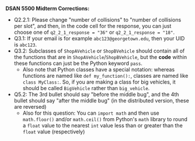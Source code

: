 **DSAN 5500 Midterm Corrections:**

* Q2.2.1: Please change "number of collisions" to "number of collisions per slot", and then, in the code cell for the response, you can just choose one of `q2_2_1_response = "36"` or `q2_2_1_response = "18"`.
* Q3.1: If your email is for example `abc123@georgetown.edu`, then your UID is `abc123`.
* Q3.2: Subclasses of `ShopAVehicle` or `ShopBVehicle` should contain all of the functions that are in `ShopAVehicle`/`ShopBVehicle`, but the **code** within these functions can just be the Python keyword `pass`.
  * Also note that Python classes have a special notation: whereas functions are named like `def my_function():`, classes are named like `class MyClass:`. So, if you are making a class for big vehicles, it should be called `BigVehicle` rather than `big_vehicle`.
* Q5.2: The 3rd bullet should say "before the middle bug", and the 4th bullet should say "after the middle bug" (in the distributed version, these are reversed)
  * Also for this question: You can `import math` and then use `math.floor()` and/or `math.ceil()` from Python's `math` library to round a `float` value to the nearest `int` value less than or greater than the `float` value (respectively)
